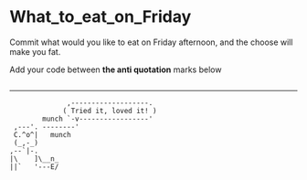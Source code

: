 # What_to_eat_on_Friday
Commit what would you like to eat on Friday afternoon, and the choose will make you fat.

Add your code between **the anti quotation** marks below

```

```
----
```
              ,-------------------.
             ( Tried it, loved it! )
        munch `-v-----------------'
 ,---'. --------'
 C.^o^|   munch
 (_,-_)
,--`|-.
|\    ]\__n_
||`   '---E/
```
